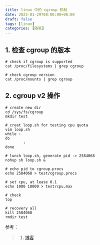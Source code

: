 ```yaml
---
title: linux 中的 cgroup 机制
date: 2023-01-29T08:00:00+08:00
draft: false
tags: [linux]
categories: [随笔]
---
```


## 1. 检查 cgroup 的版本

```shell
# check if cgroup is supported 
cat /proc/filesystems | grep cgroup

# check cgroup version 
cat /proc/mounts | grep cgroup
```

## 2. cgroup v2 操作

```shell
# create new dir
cd /sys/fs/cgroup
mkdir test

# creat loop.sh for testing cpu quota
vim loop.sh
while :
do
        :
done

# lunch loop.sh, generate pid -> 2584068
nohup sh loop.sh &

# echo pid to cgroup.procs
echo 2584068 > test/cgroup.procs

# set cpu, at lease 0.1
echo 1000 10000 > test/cpu.max

# check 
top 

# recovery all
kill 2584068
rmdir test
```

参考：
> 1. [博客](https://zorrozou.github.io/docs/%E8%AF%A6%E8%A7%A3Cgroup%20V2.html)